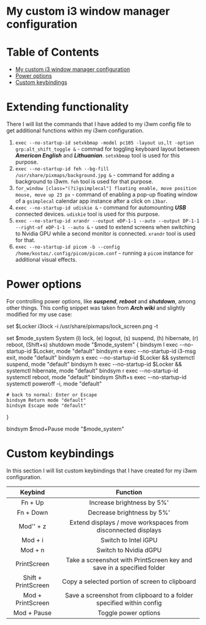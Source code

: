 # My custom i3 window manager configuration

Table of Contents
=================
* [My custom i3 window manager configuration](#My-custom-i3-window-manager-configuration)
* [Power options](#Power-options)
* [Custom keybindings](#Custom-keybindings)

# Extending functionality

There I will list the commands that I have added to my i3wm config file to get additional functions within my i3wm configuration.

1. `exec --no-startup-id setxkbmap -model pc105 -layout us,lt -option grp:alt_shift_toggle &` - commad for toggling keyboard layout between ***American English*** and ***Lithuanian***. `setxkbmap` tool is used for this purpose.
2. `exec --no-startup-id feh --bg-fill /usr/share/pixmaps/background.jpg &` - command for adding a background to i3wm. `feh` tool is used for that purpose.
3. `for_window [class="(?i)gsimplecal"] floating enable, move position mouse, move up 23 px` - command of enabling a pop-up floating window of a `gsimplecal` calendar app instance after a click on `i3bar`.
4. `exec --no-startup-id udiskie &` - command for automounting ***USB*** connected devices. `udiskie` tool is used for this purpose.
5. `exec --no-startup-id xrandr --output eDP-1-1 --auto --output DP-1-1 --right-of eDP-1-1 --auto &` - used to extend screens when switching to Nvidia GPU while a second monitor is connected. `xrandr` tool is used for that.
6. `exec --no-startup-id picom -b --config /home/kostas/.config/picom/picom.conf` - running a `picom` instance for additional visual effects.

# Power options

For controlling power options, like ***suspend***, ***reboot*** and ***shutdown***, among other things. This config snippet was taken from ***Arch wiki*** and slightly modified for my use case:

set $Locker i3lock -i /usr/share/pixmaps/lock_screen.png -t

set $mode_system System (l) lock, (e) logout, (s) suspend, (h) hibernate, (r) reboot, (Shift+s) shutdown
mode "$mode_system" {
    bindsym l exec --no-startup-id $Locker, mode "default"
    bindsym e exec --no-startup-id i3-msg exit, mode "default"
    bindsym s exec --no-startup-id $Locker && systemctl suspend, mode "default"
    bindsym h exec --no-startup-id $Locker && systemctl hibernate, mode "default"
    bindsym r exec --no-startup-id systemctl reboot, mode "default"
    bindsym Shift+s exec --no-startup-id systemctl poweroff -i, mode "default"

    # back to normal: Enter or Escape
    bindsym Return mode "default"
    bindsym Escape mode "default"
}

bindsym $mod+Pause mode "$mode_system"

# Custom keybindings

In this section I will list custom keybindings that I have created for my i3wm configuration.

|	 Keybind			|							Function									|
|:---------------------:|:---------------------------------------------------------------------:|
| Fn + Up				| Increase brightness by 5%'											|
| Fn + Down				| Decrease brightness by 5%'											|
| Mod'' + z				| Extend displays / move workspaces from disconnected displays			|
| Mod + i				| Switch to Intel iGPU													|
| Mod + n				| Switch to Nvidia dGPU													|
| PrintScreen			| Take a screenshot with PrintScreen key and save in a specified folder	|
| Shift + PrintScreen	| Copy a selected portion of screen to clipboard						|
| Mod + PrintScreen		| Save a screenshot from clipboard to a folder specified within config	|
| Mod + Pause			| Toggle power options													|
